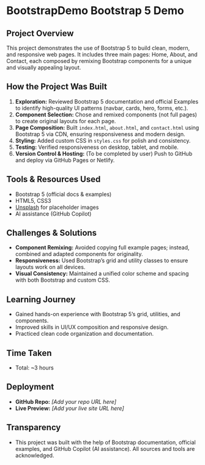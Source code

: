 # BootstrapDemo Bootstrap 5 Demo

## Project Overview
This project demonstrates the use of Bootstrap 5 to build clean, modern, and responsive web pages. It includes three main pages: Home, About, and Contact, each composed by remixing Bootstrap components for a unique and visually appealing layout.

## How the Project Was Built
1. **Exploration:** Reviewed Bootstrap 5 documentation and official Examples to identify high-quality UI patterns (navbar, cards, hero, forms, etc.).
2. **Component Selection:** Chose and remixed components (not full pages) to create original layouts for each page.
3. **Page Composition:** Built `index.html`, `about.html`, and `contact.html` using Bootstrap 5 via CDN, ensuring responsiveness and modern design.
4. **Styling:** Added custom CSS in `styles.css` for polish and consistency.
5. **Testing:** Verified responsiveness on desktop, tablet, and mobile.
6. **Version Control & Hosting:** (To be completed by user) Push to GitHub and deploy via GitHub Pages or Netlify.

## Tools & Resources Used
- Bootstrap 5 (official docs & examples)
- HTML5, CSS3
- [Unsplash](https://unsplash.com/) for placeholder images
- AI assistance (GitHub Copilot)

## Challenges & Solutions
- **Component Remixing:** Avoided copying full example pages; instead, combined and adapted components for originality.
- **Responsiveness:** Used Bootstrap’s grid and utility classes to ensure layouts work on all devices.
- **Visual Consistency:** Maintained a unified color scheme and spacing with both Bootstrap and custom CSS.

## Learning Journey
- Gained hands-on experience with Bootstrap 5’s grid, utilities, and components.
- Improved skills in UI/UX composition and responsive design.
- Practiced clean code organization and documentation.

## Time Taken
- Total: ~3 hours

## Deployment
- **GitHub Repo:** _[Add your repo URL here]_  
- **Live Preview:** _[Add your live site URL here]_

## Transparency
- This project was built with the help of Bootstrap documentation, official examples, and GitHub Copilot (AI assistance). All sources and tools are acknowledged.
